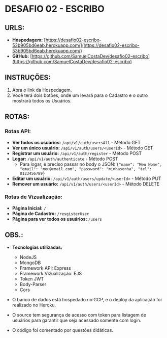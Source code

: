 # DESAFIO 02 - ESCRIBO

## URLS:
- **Hospedagem:** [https://desafio02-escribo-53b905bd6eab.herokuapp.com/](https://desafio02-escribo-53b905bd6eab.herokuapp.com/)
- **GitHub:** [https://github.com/SamuelCostaDev/desafio02-escribo](https://github.com/SamuelCostaDev/desafio02-escribo)

## INSTRUÇÕES:
1. Abra o link da Hospedagem.
2. Você terá dois botões, onde um levará para o Cadastro e o outro mostrará todos os Usuários.

## ROTAS:

### Rotas API:

- **Ver todos os usuários:** `/api/v1/auth/usersAll` - Método GET
- **Ver um único usuário:** `/api/v1/auth/users/<userId>` - Método GET
- **Registrar um usuário:** `/api/v1/auth/register` - Método POST
- **Logar:** `/api/v1/auth/authenticate` - Método POST
  - Para logar, é preciso passar no body o JSON: `{"name": "Meu Nome", "email": "meu@email.com", "password": "minhasenha", "tel": 0123456789}`
- **Editar um usuário:** `/api/v1/auth/users/update/<userId>` - Método PUT
- **Remover um usuário:** `/api/v1/auth/users/<userId>` - Método DELETE

### Rotas de Vizualização:

- **Página Inicial:** `/`
- **Página de Cadastro:** `/resgisterUser`
- **Página para ver todos os usuários:** `/users`

## OBS.:
- **Tecnologias utilizadas:**
  - NodeJS
  - MongoDB
  - Framework API: Express
  - Framework Vizualização: EJS
  - Token JWT
  - Body-Parser
  - Cors

- O banco de dados está hospedado no GCP, e o deploy da aplicação foi realizado no Heroku.
- O source tem segurança de acesso com token para listagem de usuários para garantir que seja acessado somente com login.
- O código foi comentado por questões didáticas.
